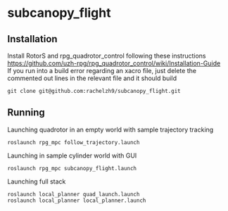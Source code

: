 # subcanopy_flight

## Installation
Install RotorS and rpg_quadrotor_control following these instructions https://github.com/uzh-rpg/rpg_quadrotor_control/wiki/Installation-Guide <br />
If you run into a build error regarding an xacro file, just delete the commented out lines in the relevant file and it should build
```
git clone git@github.com:rachelzh9/subcanopy_flight.git
```

## Running
Launching quadrotor in an empty world with sample trajectory tracking
```
roslaunch rpg_mpc follow_trajectory.launch
```
Launching in sample cylinder world with GUI
```
roslaunch rpg_mpc subcanopy_flight.launch
```
Launching full stack
```
roslaunch local_planner quad_launch.launch
roslaunch local_planner local_planner.launch
```
